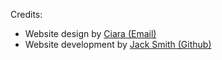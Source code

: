 
Credits:

- Website design by [Ciara (Email)](mailto:calivy.extendedday1@gmail.com)
- Website development by [Jack Smith (Github)](https://github.com/Clonephaze)
